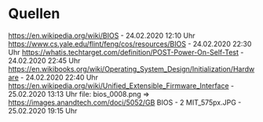 # Quellen

https://en.wikipedia.org/wiki/BIOS                                                              - 24.02.2020 12:10 Uhr
https://www.cs.yale.edu/flint/feng/cos/resources/BIOS                                           - 24.02.2020 22:30 Uhr
https://whatis.techtarget.com/definition/POST-Power-On-Self-Test                                - 24.02.2020 22:45 Uhr
https://en.wikibooks.org/wiki/Operating_System_Design/Initialization/Hardware                   - 24.02.2020 22:40 Uhr
https://en.wikipedia.org/wiki/Unified_Extensible_Firmware_Interface                             - 25.02.2020 13:13 Uhr
file: bios_0008.png => https://images.anandtech.com/doci/5052/GB BIOS - 2 MIT_575px.JPG         - 25.02.2020 19:15 Uhr
